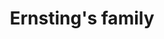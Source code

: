 ---
title: "Ernsting's family"
url: /bochum/ernstings-family-alte-bahnhofstrasse/
shop: Kleidung
---